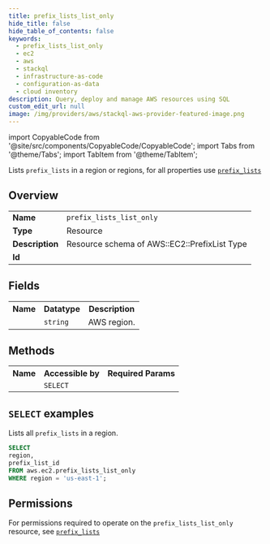 ```yaml
---
title: prefix_lists_list_only
hide_title: false
hide_table_of_contents: false
keywords:
  - prefix_lists_list_only
  - ec2
  - aws
  - stackql
  - infrastructure-as-code
  - configuration-as-data
  - cloud inventory
description: Query, deploy and manage AWS resources using SQL
custom_edit_url: null
image: /img/providers/aws/stackql-aws-provider-featured-image.png
---
```


import CopyableCode from '@site/src/components/CopyableCode/CopyableCode';
import Tabs from '@theme/Tabs';
import TabItem from '@theme/TabItem';

Lists <code>prefix_lists</code> in a region or regions, for all properties use <a href="/providers/aws/serviceName/prefix_lists/"><code>prefix_lists</code></a>

## Overview
<table><tbody>
<tr><td><b>Name</b></td><td><code>prefix_lists_list_only</code></td></tr>
<tr><td><b>Type</b></td><td>Resource</td></tr>
<tr><td><b>Description</b></td><td>Resource schema of AWS::EC2::PrefixList Type</td></tr>
<tr><td><b>Id</b></td><td><CopyableCode code="aws.ec2.prefix_lists_list_only" /></td></tr>
</tbody></table>

## Fields
<table><tbody><tr><th>Name</th><th>Datatype</th><th>Description</th></tr><tr><td><CopyableCode code="region" /></td><td><code>string</code></td><td>AWS region.</td></tr>
</tbody></table>

## Methods

<table><tbody>
  <tr>
    <th>Name</th>
    <th>Accessible by</th>
    <th>Required Params</th>
  </tr>
  <tr>
    <td><CopyableCode code="list_resources" /></td>
    <td><code>SELECT</code></td>
    <td><CopyableCode code="region" /></td>
  </tr>
</tbody></table>

## `SELECT` examples
Lists all <code>prefix_lists</code> in a region.
```sql
SELECT
region,
prefix_list_id
FROM aws.ec2.prefix_lists_list_only
WHERE region = 'us-east-1';
```


## Permissions

For permissions required to operate on the <code>prefix_lists_list_only</code> resource, see <a href="/providers/aws/ec2/prefix_lists/#permissions"><code>prefix_lists</code></a>

